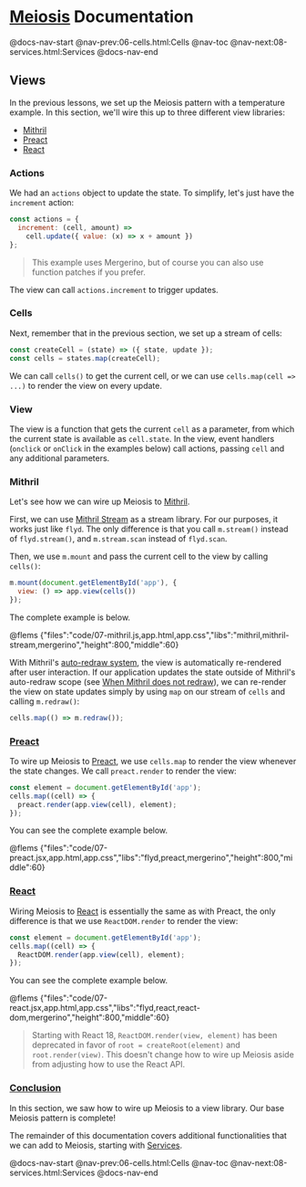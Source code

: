# [Meiosis](https://meiosis.js.org) Documentation

@docs-nav-start
@nav-prev:06-cells.html:Cells
@nav-toc
@nav-next:08-services.html:Services
@docs-nav-end

## Views

In the previous lessons, we set up the Meiosis pattern with a temperature example. In this section,
we'll wire this up to three different view libraries:

- [Mithril](https://mithril.js.org/)
- [Preact](https://preactjs.com)
- [React](https://reactjs.org)

### Actions

We had an `actions` object to update the state. To simplify, let's just have the `increment` action:

```js
const actions = {
  increment: (cell, amount) =>
    cell.update({ value: (x) => x + amount })
};
```

> This example uses Mergerino, but of course you can also use function patches if you prefer.

The view can call `actions.increment` to trigger updates.

### Cells

Next, remember that in the previous section, we set up a stream of cells:

```js
const createCell = (state) => ({ state, update });
const cells = states.map(createCell);
```

We can call `cells()` to get the current cell, or we can use `cells.map(cell => ...)` to render the
view on every update.

### View

The view is a function that gets the current `cell` as a parameter, from which the current state is
available as `cell.state`. In the view, event handlers (`onclick` or `onClick` in the examples
below) call actions, passing `cell` and any additional parameters.

### Mithril

Let's see how we can wire up Meiosis to [Mithril](https://mithril.js.org/).

First, we can use [Mithril Stream](https://mithril.js.org/stream.html) as a stream library. For our
purposes, it works just like `flyd`. The only difference is that you call `m.stream()` instead of
`flyd.stream()`, and `m.stream.scan` instead of `flyd.scan`.

Then, we use `m.mount` and pass the current cell to the view by calling `cells()`:

```js
m.mount(document.getElementById('app'), {
  view: () => app.view(cells())
});
```

The complete example is below.

@flems {"files":"code/07-mithril.js,app.html,app.css","libs":"mithril,mithril-stream,mergerino","height":800,"middle":60}

With Mithril's [auto-redraw system](https://mithril.js.org/autoredraw.html), the view is
automatically re-rendered after user interaction. If our application updates the state outside of
Mithril's auto-redraw scope (see
[When Mithril does not redraw](https://mithril.js.org/autoredraw.html#when-mithril-does-not-redraw)),
we can re-render the view on state updates simply by using `map` on our stream of `cells` and
calling `m.redraw()`:

```js
cells.map(() => m.redraw());
```

<a name="preact"></a>
### [Preact](#preact)

To wire up Meiosis to [Preact](https://preactjs.com), we use `cells.map` to render the view whenever
the state changes. We call `preact.render` to render the view:

```js
const element = document.getElementById('app');
cells.map((cell) => {
  preact.render(app.view(cell), element);
});
```

You can see the complete example below.

@flems {"files":"code/07-preact.jsx,app.html,app.css","libs":"flyd,preact,mergerino","height":800,"middle":60}

<a name="react"></a>
### [React](#react)

Wiring Meiosis to [React](https://reactjs.org) is essentially the same as with Preact, the only
difference is that we use `ReactDOM.render` to render the view:

```js
const element = document.getElementById('app');
cells.map((cell) => {
  ReactDOM.render(app.view(cell), element);
});
```

You can see the complete example below.

@flems {"files":"code/07-react.jsx,app.html,app.css","libs":"flyd,react,react-dom,mergerino","height":800,"middle":60}

> Starting with React 18, `ReactDOM.render(view, element)` has been deprecated in favor of `root =
createRoot(element)` and `root.render(view)`. This doesn't change how to wire up Meiosis aside from
adjusting how to use the React API.

<a name="conclusion"></a>
### [Conclusion](#conclusion)

In this section, we saw how to wire up Meiosis to a view library. Our base Meiosis pattern is
complete!

The remainder of this documentation covers additional functionalities that we can add to Meiosis,
starting with [Services](08-services.html).

@docs-nav-start
@nav-prev:06-cells.html:Cells
@nav-toc
@nav-next:08-services.html:Services
@docs-nav-end


